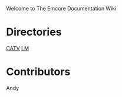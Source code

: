 <!-- TITLE: Home -->
<!-- SUBTITLE: This Page Will List Out Some of the Directories -->

Welcome to The Emcore Documentation Wiki

# Directories
[CATV](/catv)
[LM](/lm)

# Contributors
Andy